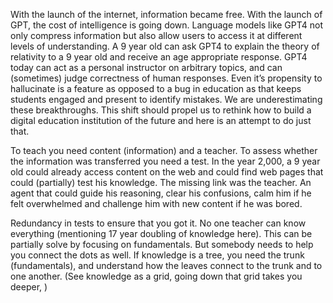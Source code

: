 With the launch of the internet, information became free. With the launch of GPT, the cost of intelligence is going down. 
Language models like GPT4 not only compress information but also allow users to access it at different levels of understanding. 
A 9 year old can ask GPT4 to explain the theory of relativity to a 9 year old and receive an age appropriate response. 
GPT4 today can act as a personal instructor on arbitrary topics, and can (sometimes) judge correctness of human responses. 
Even it’s propensity to hallucinate is a feature as opposed to a bug in education as that keeps students engaged and present 
to identify mistakes. We are underestimating these breakthroughs. 
This shift should propel us to rethink how to build a digital education institution of the future 
and here is an attempt to do just that. 

To teach you need content (information) and a teacher. To assess whether the information was transferred you need a test. 
In the year 2,000, a 9 year old could already access content on the web and 
could find web pages that could (partially) test his knowledge. 
The missing link was the teacher. 
An agent that could guide his reasoning, clear his confusions, calm him if he felt overwhelmed and challenge him 
with new content if he was bored. 

Redundancy in tests to ensure that you got it. 
No one teacher can know everything (mentioning 17 year doubling of knowledge here). 
This can be partially solve by focusing on fundamentals. 
But somebody needs to help you connect the dots as well. 
If knowledge is a tree, you need the trunk (fundamentals), 
and understand how the leaves connect to the trunk and to one another. 
(See knowledge as a grid, going down that grid takes you deeper, ) 

